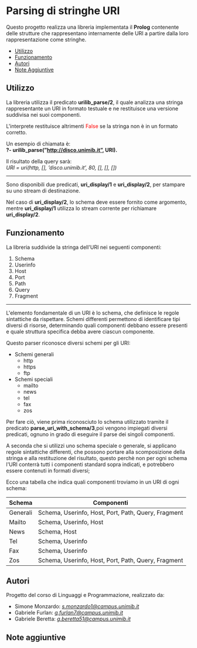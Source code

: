# Parsing di stringhe URI

Questo progetto realizza una libreria implementata il **Prolog** contenente delle strutture che rappresentano internamente delle URI a partire dalla loro rappresentazione come stringhe.

- [Utilizzo](#utilizzo)
- [Funzionamento](#funzionamento)
- [Autori](#autori)
- [Note Aggiuntive](#note-aggiuntive)

## Utilizzo

La libreria utilizza il predicato **urilib_parse/2**, il quale analizza una stringa rappresentante un URI in formato testuale e ne restituisce una versione suddivisa nei suoi componenti.

L'interprete restituisce altrimenti <span style="color: red;">False</span> se la stringa non è in un formato corretto.


Un esempio di chiamata è:  
**?- urilib_parse(”http://disco.unimib.it”, URI).**


Il risultato della query sarà:  
*URI = uri(http, [], ’disco.unimib.it’, 80, [], [], [])*


---

Sono disponibili due predicati, **uri_display/1** e **uri_display/2**, per stampare su uno stream di destinazione.

Nel caso di **uri_display/2**, lo schema deve essere fornito come argomento, mentre **uri_display/1** utilizza lo stream corrente per richiamare **uri_display/2**.


## Funzionamento

La libreria suddivide la stringa dell'URI nei seguenti componenti:
1. Schema
2. Userinfo
3. Host
4. Port
5. Path
6. Query
7. Fragment

---

L'elemento fondamentale di un URI è lo schema, che definisce le regole sintattiche da rispettare. Schemi differenti permettono di identificare tipi diversi di risorse, determinando quali componenti debbano essere presenti e quale struttura specifica debba avere ciascun componente.

Questo parser riconosce diversi schemi per gli URI:

+ Schemi generali
	- http
	- https
	- ftp
+ Schemi speciali
	- mailto
	- news
	- tel
	- fax
	- zos

Per fare ciò, viene prima riconosciuto lo schema utilizzato tramite il predicato **parse_uri_with_schema/3**,poi vengono impiegati diversi predicati, ognuno in grado di eseguire il parse dei singoli componenti.

A seconda che si utilizzi uno schema speciale o generale, si applicano regole sintattiche differenti, che possono portare alla scomposizione della stringa e alla restituzione del risultato, questo perchè non per ogni schema l'URI conterrà tutti i componenti standard sopra indicati, e potrebbero essere contenuti in formati diversi;

Ecco una tabella che indica quali componenti troviamo in un URI di ogni schema:

| Schema     | Componenti |
|----------|-----|
| Generali    | Schema, Userinfo, Host, Port, Path, Query, Fragment |
| Mailto    | Schema, Userinfo, Host |
| News    | Schema, Host |
| Tel    | Schema, Userinfo |
| Fax    | Schema, Userinfo |
| Zos    | Schema, Userinfo, Host, Port, Path, Query, Fragment  |



## Autori
Progetto del corso di Linguaggi e Programmazione, realizzato da:
- Simone Monzardo: *s.monzardo1@campus.unimib.it*
- Gabriele Furlan: *g.furlan7@campus.unimib.it*
- Gabriele Beretta: *g.beretta51@campus.unimib.it*

## Note aggiuntive
